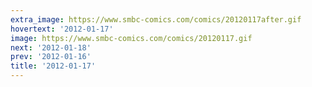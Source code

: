 ```yaml
---
extra_image: https://www.smbc-comics.com/comics/20120117after.gif
hovertext: '2012-01-17'
image: https://www.smbc-comics.com/comics/20120117.gif
next: '2012-01-18'
prev: '2012-01-16'
title: '2012-01-17'
---
```

